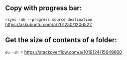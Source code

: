## Copy with progress bar:
```rsync -ah --progress source destination```
https://askubuntu.com/a/201250/1206522

## Get the size of contents of a folder:
```du -sh *```
https://stackoverflow.com/a/1019124/15649660
